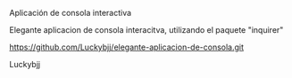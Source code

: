Aplicación de consola interactiva

Elegante aplicacion de consola interacitva, utilizando el paquete "inquirer"

https://github.com/Luckybjj/elegante-aplicacion-de-consola.git

Luckybjj